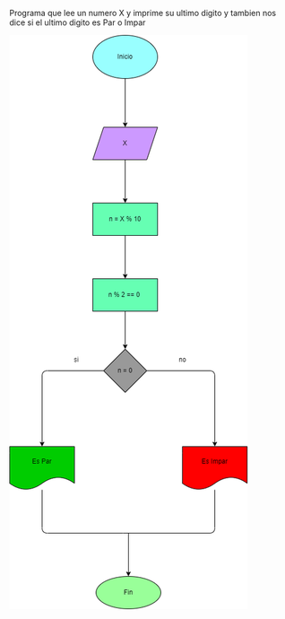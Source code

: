 Programa que lee un numero X y imprime su ultimo digito y tambien nos dice si el ultimo digito es Par o Impar 

![Diagramadeflujo](Ultimo_digito_par_o_impar.png)
